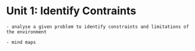 # Unit 1: Identify Contraints
```{admonition} Students will:
- analyse a given problem to identify constraints and limitations of the environment
```

```{admonition} Tools use: 
- mind maps
```